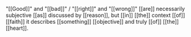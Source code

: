 "[[Good]]" and "[[bad]]" / "[[right]]" and "[[wrong]]" [[are]] necessarily subjective [[as]] discussed by [[reason]], but [[in]] [[the]] context [[of]] [[faith]] it describes [[something]] [[objective]] and truly [[of]] [[the]] [[heart]].